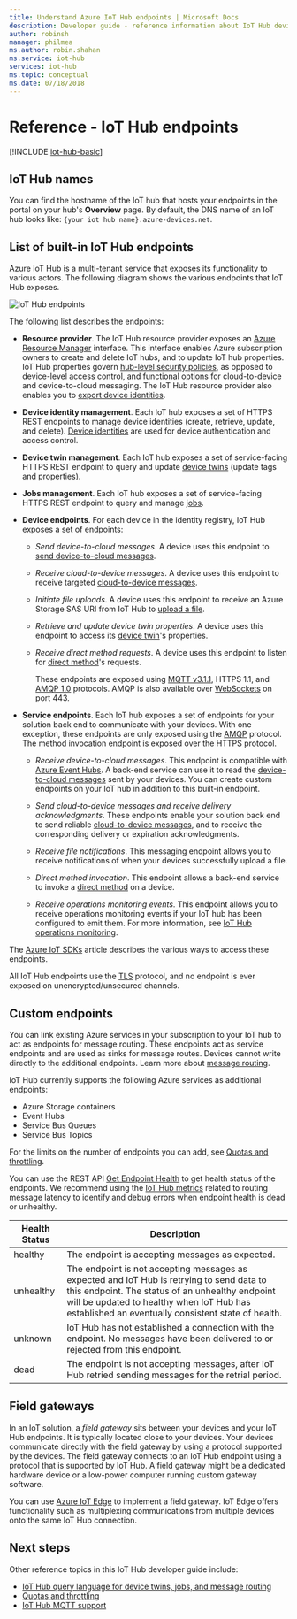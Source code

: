 ```yaml
---
title: Understand Azure IoT Hub endpoints | Microsoft Docs
description: Developer guide - reference information about IoT Hub device-facing and service-facing endpoints.
author: robinsh
manager: philmea
ms.author: robin.shahan
ms.service: iot-hub
services: iot-hub
ms.topic: conceptual
ms.date: 07/18/2018
---
```


# Reference - IoT Hub endpoints

[!INCLUDE [iot-hub-basic](../../includes/iot-hub-basic-partial.md)]

## IoT Hub names

You can find the hostname of the IoT hub that hosts your endpoints in the portal on your hub's  **Overview** page. By default, the DNS name of an IoT hub looks like: `{your iot hub name}.azure-devices.net`.

## List of built-in IoT Hub endpoints

Azure IoT Hub is a multi-tenant service that exposes its functionality to various actors. The following diagram shows the various endpoints that IoT Hub exposes.

![IoT Hub endpoints](./media/iot-hub-devguide-endpoints/endpoints.png)

The following list describes the endpoints:

* **Resource provider**. The IoT Hub resource provider exposes an [Azure Resource Manager](../azure-resource-manager/resource-group-overview.md) interface. This interface enables Azure subscription owners to create and delete IoT hubs, and to update IoT hub properties. IoT Hub properties govern [hub-level security policies](iot-hub-devguide-security.md#access-control-and-permissions), as opposed to device-level access control, and functional options for cloud-to-device and device-to-cloud messaging. The IoT Hub resource provider also enables you to [export device identities](iot-hub-devguide-identity-registry.md#import-and-export-device-identities).

* **Device identity management**. Each IoT hub exposes a set of HTTPS REST endpoints to manage device identities (create, retrieve, update, and delete). [Device identities](iot-hub-devguide-identity-registry.md) are used for device authentication and access control.

* **Device twin management**. Each IoT hub exposes a set of service-facing HTTPS REST endpoint to query and update [device twins](iot-hub-devguide-device-twins.md) (update tags and properties).

* **Jobs management**. Each IoT hub exposes a set of service-facing HTTPS REST endpoint to query and manage [jobs](iot-hub-devguide-jobs.md).

* **Device endpoints**. For each device in the identity registry, IoT Hub exposes a set of endpoints:

  * *Send device-to-cloud messages*. A device uses this endpoint to [send device-to-cloud messages](iot-hub-devguide-messages-d2c.md).

  * *Receive cloud-to-device messages*. A device uses this endpoint to receive targeted [cloud-to-device messages](iot-hub-devguide-messages-c2d.md).

  * *Initiate file uploads*. A device uses this endpoint to receive an Azure Storage SAS URI from IoT Hub to [upload a file](iot-hub-devguide-file-upload.md).

  * *Retrieve and update device twin properties*. A device uses this endpoint to access its [device twin](iot-hub-devguide-device-twins.md)'s properties.

  * *Receive direct method requests*. A device uses this endpoint to listen for [direct method](iot-hub-devguide-direct-methods.md)'s requests.

    These endpoints are exposed using [MQTT v3.1.1](https://mqtt.org/), HTTPS 1.1, and [AMQP 1.0](https://www.amqp.org/) protocols. AMQP is also available over [WebSockets](https://tools.ietf.org/html/rfc6455) on port 443.

* **Service endpoints**. Each IoT hub exposes a set of endpoints  for your solution back end to communicate with your devices. With one exception, these endpoints are only exposed using the [AMQP](https://www.amqp.org/) protocol. The method invocation endpoint is exposed over the HTTPS protocol.
  
  * *Receive device-to-cloud messages*. This endpoint is compatible with [Azure Event Hubs](https://azure.microsoft.com/documentation/services/event-hubs/). A back-end service can use it to read the [device-to-cloud messages](iot-hub-devguide-messages-d2c.md) sent by your devices. You can create custom endpoints on your IoT hub in addition to this built-in endpoint.
  
  * *Send cloud-to-device messages and receive delivery acknowledgments*. These endpoints enable your solution back end to send reliable [cloud-to-device messages](iot-hub-devguide-messages-c2d.md), and to receive the corresponding delivery or expiration acknowledgments.
  
  * *Receive file notifications*. This messaging endpoint allows you to receive notifications of when your devices successfully upload a file. 
  
  * *Direct method invocation*. This endpoint allows a back-end service to invoke a [direct method](iot-hub-devguide-direct-methods.md) on a device.
  
  * *Receive operations monitoring events*. This endpoint allows you to receive operations monitoring events if your IoT hub has been configured to emit them. For more information, see [IoT Hub operations monitoring](iot-hub-operations-monitoring.md).

The [Azure IoT SDKs](iot-hub-devguide-sdks.md) article describes the various ways to access these endpoints.

All IoT Hub endpoints use the [TLS](https://tools.ietf.org/html/rfc5246) protocol, and no endpoint is ever exposed on unencrypted/unsecured channels.

## Custom endpoints

You can link existing Azure services in your subscription to your IoT hub to act as endpoints for message routing. These endpoints act as service endpoints and are used as sinks for message routes. Devices cannot write directly to the additional endpoints. Learn more about [message routing](../iot-hub/iot-hub-devguide-messages-d2c.md).

IoT Hub currently supports the following Azure services as additional endpoints:

* Azure Storage containers
* Event Hubs
* Service Bus Queues
* Service Bus Topics

For the limits on the number of endpoints you can add, see [Quotas and throttling](iot-hub-devguide-quotas-throttling.md).

You can use the REST API [Get Endpoint Health](https://docs.microsoft.com/de-de/rest/api/iothub/iothubresource/getendpointhealth#iothubresource_getendpointhealth) to get health status of the endpoints. We recommend using the [IoT Hub metrics](iot-hub-metrics.md) related to routing message latency to identify and debug errors when endpoint health is dead or unhealthy.

|Health Status|Description|
|---|---|
|healthy|The endpoint is accepting messages as expected.|
|unhealthy|The endpoint is not accepting messages as expected and IoT Hub is retrying to send data to this endpoint. The status of an unhealthy endpoint will be updated to healthy when IoT Hub has established an eventually consistent state of health.|
|unknown|IoT Hub has not established a connection with the endpoint. No messages have been delivered to or rejected from this endpoint.|
|dead|The endpoint is not accepting messages, after IoT Hub retried sending messages for the retrial period.|

## Field gateways

In an IoT solution, a *field gateway* sits between your devices and your IoT Hub endpoints. It is typically located close to your devices. Your devices communicate directly with the field gateway by using a protocol supported by the devices. The field gateway connects to an IoT Hub endpoint using a protocol that is supported by IoT Hub. A field gateway might be a dedicated hardware device or a low-power computer running custom gateway software.

You can use [Azure IoT Edge](/azure/iot-edge/) to implement a field gateway. IoT Edge offers functionality such as multiplexing communications from multiple devices onto the same IoT Hub connection.

## Next steps

Other reference topics in this IoT Hub developer guide include:

* [IoT Hub query language for device twins, jobs, and message routing](iot-hub-devguide-query-language.md)
* [Quotas and throttling](iot-hub-devguide-quotas-throttling.md)
* [IoT Hub MQTT support](iot-hub-mqtt-support.md)
